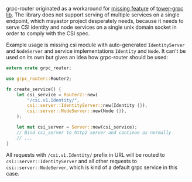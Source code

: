 grpc-router originated as a workaround for
[missing feature](https://github.com/tower-rs/tower-grpc/issues/2) of
[tower-grpc lib](https://github.com/tower-rs/tower-grpc). The library does
not support serving of multiple services on a single endpoint, which mayastor
project desperately needs, because it needs to serve CSI identity and node
services on a single unix domain socket in order to comply with the CSI spec.

Example usage is missing csi module with auto-generated `IdentityServer` and
`NodeServer` and service implementations `Identity` and `Node`. It can't be
used on its own but gives an idea how grpc-router should be used:

```rust
extern crate grpc_router;

use grpc_router::Router2;

fn create_service() {
    let csi_service = Router2::new(
        "/csi.v1.Identity/",
        csi::server::IdentityServer::new(Identity {}),
        csi::server::NodeServer::new(Node {}),
    );

    let mut csi_server = Server::new(csi_service);
    // Bind csi_server to http2 server and continue as normally
    // ...
}
```

All requests with `/csi.v1.Identity/` prefix in URL will be routed to
`csi::server::IdentityServer` and all other requests to
`csi::server::NodeServer`, which is kind of a default grpc service in
this case.
